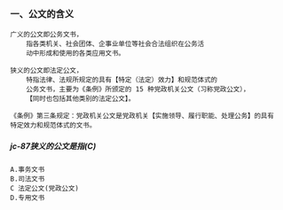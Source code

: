 ### 一、公文的含义
    广义的公文即公务文书，
        指各类机关、社会团体、企事业单位等社会合法组织在公务活
        动中形成和使用的各类应用文书。
        
    狭义的公文即法定公文，
        特指法律、法规所规定的具有【特定（法定）效力】和规范体式的
        公务文书，主要为《条例》所颁定的 15 种党政机关公文（习称党政公文），
        【同时也包括其他类别的法定公文】。

    《条例》第三条规定：党政机关公文是党政机关【实施领导、履行职能、处理公务】的具有
    特定效力和规范体式的文书。



##### jc-87狭义的公文是指(C)
    A.事务文书
    B.司法文书
    C 法定公文(党政公文)
    D.专用文书












































    